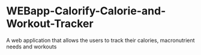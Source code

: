 # WEBapp-Calorify-Calorie-and-Workout-Tracker
 A web application that allows the users to track their calories, macronutrient needs and workouts
